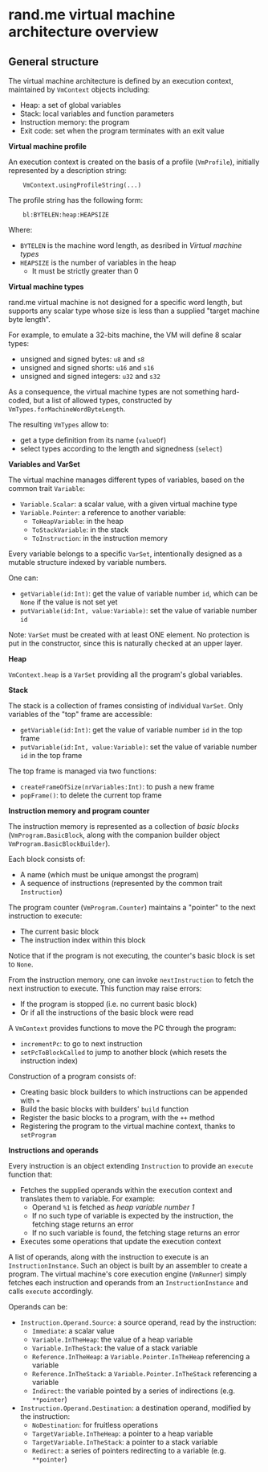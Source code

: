 rand.me virtual machine architecture overview
=============================================

General structure
-----------------
The virtual machine architecture is defined by an execution
context, maintained by `VmContext` objects including:
  * Heap: a set of global variables
  * Stack: local variables and function parameters
  * Instruction memory: the program
  * Exit code: set when the program terminates with an exit value

**Virtual machine profile**

An execution context is created on the basis of a profile (`VmProfile`), initially
represented by a description string:

```
    VmContext.usingProfileString(...)
```

The profile string has the following form:

```
    bl:BYTELEN:heap:HEAPSIZE
```

Where:
  * `BYTELEN` is the machine word length, as desribed in *Virtual machine types*
  * `HEAPSIZE` is the number of variables in the heap
    * It must be strictly greater than 0

**Virtual machine types**

rand.me virtual machine is not designed for a specific word length, but supports any
scalar type whose size is less than a supplied "target machine byte length".

For example, to emulate a 32-bits machine, the VM will define 8 scalar types:
  * unsigned and signed bytes: `u8` and `s8`
  * unsigned and signed shorts: `u16` and `s16`
  * unsigned and signed integers: `u32` and `s32`

As a consequence, the virtual machine types are not something hard-coded,
but a list of allowed types, constructed by `VmTypes.forMachineWordByteLength`.

The resulting `VmTypes` allow to:
  * get a type definition from its name (`valueOf`)
  * select types according to the length and signedness (`select`)

**Variables and VarSet**

The virtual machine manages different types of variables, based on the common trait `Variable`:
  * `Variable.Scalar`: a scalar value, with a given virtual machine type
  * `Variable.Pointer`: a reference to another variable:
    * `ToHeapVariable`: in the heap
    * `ToStackVariable`: in the stack
    * `ToInstruction`: in the instruction memory

Every variable belongs to a specific `VarSet`, intentionally designed as a mutable structure
indexed by variable numbers.

One can:
  * `getVariable(id:Int)`: get the value of variable number `id`, which
    can be `None` if the value is not set yet
  * `putVariable(id:Int, value:Variable)`: set the value of variable number `id`

Note: `VarSet` must be created with at least ONE element. No protection is put in the constructor,
since this is naturally checked at an upper layer.

**Heap**

`VmContext.heap` is a `VarSet` providing all the program's global variables.

**Stack**

The stack is a collection of frames consisting of individual `VarSet`. Only variables of the "top"
frame are accessible:
  * `getVariable(id:Int)`: get the value of variable number `id` in the top frame
  * `putVariable(id:Int, value:Variable)`: set the value of variable number `id` in the top frame

The top frame is managed via two functions:
  * `createFrameOfSize(nrVariables:Int)`: to push a new frame
  * `popFrame()`: to delete the current top frame

**Instruction memory and program counter**

The instruction memory is represented as a collection of *basic blocks* (`VmProgram.BasicBlock`,
along with the companion builder object `VmProgram.BasicBlockBuilder`).

Each block consists of:
  * A name (which must be unique amongst the program)
  * A sequence of instructions (represented by the common trait `Instruction`)

The program counter (`VmProgram.Counter`) maintains a "pointer" to the next instruction to execute:
  * The current basic block
  * The instruction index within this block

Notice that if the program is not executing, the counter's basic block is set to `None`.

From the instruction memory, one can invoke `nextInstruction` to fetch the next instruction to execute.
This function may raise errors:
  * If the program is stopped (i.e. no current basic block)
  * Or if all the instructions of the basic block were read

A `VmContext` provides functions to move the PC through the program:
  * `incrementPc`: to go to next instruction
  * `setPcToBlockCalled` to jump to another block (which resets the instruction index)

Construction of a program consists of:
  * Creating basic block builders to which instructions can be appended with `+`
  * Build the basic blocks with builders' `build` function
  * Register the basic blocks to a program, with the `++` method
  * Registering the program to the virtual machine context, thanks to `setProgram`

**Instructions and operands**

Every instruction is an object extending `Instruction` to provide an `execute` function that:
  * Fetches the supplied operands within the execution context and translates them to variable. For example:
    * Operand `%1` is fetched as *heap variable number 1*
    * If no such type of variable is expected by the instruction, the fetching stage returns an error
    * If no such variable is found, the fetching stage returns an error
  * Executes some operations that update the execution context

A list of operands, along with the instruction to execute is an `InstructionInstance`. Such an
object is built by an assembler to create a program. The virtual machine's core execution engine
(`VmRunner`) simply fetches each instruction and operands from an `InstructionInstance` and calls
`execute` accordingly.

Operands can be:
  * `Instruction.Operand.Source`: a source operand, read by the instruction:
    * `Immediate`: a scalar value
    * `Variable.InTheHeap`: the value of a heap variable
    * `Variable.InTheStack`: the value of a stack variable
    * `Reference.InTheHeap`: a `Variable.Pointer.InTheHeap` referencing a variable
    * `Reference.InTheStack`: a `Variable.Pointer.InTheStack` referencing a variable
    * `Indirect`: the variable pointed by a series of indirections (e.g. `**pointer`)
  * `Instruction.Operand.Destination`: a destination operand, modified by the instruction:
    * `NoDestination`: for fruitless operations
    * `TargetVariable.InTheHeap`: a pointer to a heap variable
    * `TargetVariable.InTheStack`: a pointer to a stack variable
    * `Redirect`: a series of pointers redirecting to a variable (e.g. `**pointer`)


